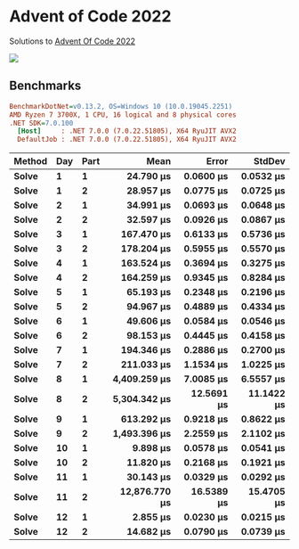 Advent of Code 2022
===================

Solutions to [Advent Of Code 2022](http://adventofcode.com/2022)

![](https://github.com/adamrodger/advent-2022/workflows/Build%20and%20Test/badge.svg)

Benchmarks
----------

``` ini
BenchmarkDotNet=v0.13.2, OS=Windows 10 (10.0.19045.2251)
AMD Ryzen 7 3700X, 1 CPU, 16 logical and 8 physical cores
.NET SDK=7.0.100
  [Host]     : .NET 7.0.0 (7.0.22.51805), X64 RyuJIT AVX2
  DefaultJob : .NET 7.0.0 (7.0.22.51805), X64 RyuJIT AVX2
```

| Method | Day | Part |          Mean |      Error |     StdDev |
|------- |---- |----- |--------------:|-----------:|-----------:|
|  **Solve** |   **1** |    **1** |      **24.790 μs** |     **0.0600 μs** |     **0.0532 μs** |
|  **Solve** |   **1** |    **2** |      **28.957 μs** |     **0.0775 μs** |     **0.0725 μs** |
|  **Solve** |   **2** |    **1** |      **34.991 μs** |     **0.0693 μs** |     **0.0648 μs** |
|  **Solve** |   **2** |    **2** |      **32.597 μs** |     **0.0926 μs** |     **0.0867 μs** |
|  **Solve** |   **3** |    **1** |     **167.470 μs** |     **0.6133 μs** |     **0.5736 μs** |
|  **Solve** |   **3** |    **2** |     **178.204 μs** |     **0.5955 μs** |     **0.5570 μs** |
|  **Solve** |   **4** |    **1** |     **163.524 μs** |     **0.3694 μs** |     **0.3275 μs** |
|  **Solve** |   **4** |    **2** |     **164.259 μs** |     **0.9345 μs** |     **0.8284 μs** |
|  **Solve** |   **5** |    **1** |      **65.193 μs** |     **0.2348 μs** |     **0.2196 μs** |
|  **Solve** |   **5** |    **2** |      **94.967 μs** |     **0.4889 μs** |     **0.4334 μs** |
|  **Solve** |   **6** |    **1** |      **49.606 μs** |     **0.0584 μs** |     **0.0546 μs** |
|  **Solve** |   **6** |    **2** |      **98.153 μs** |     **0.4445 μs** |     **0.4158 μs** |
|  **Solve** |   **7** |    **1** |     **194.346 μs** |     **0.2886 μs** |     **0.2700 μs** |
|  **Solve** |   **7** |    **2** |     **211.033 μs** |     **1.1534 μs** |     **1.0225 μs** |
|  **Solve** |   **8** |    **1** |   **4,409.259 μs** |     **7.0085 μs** |     **6.5557 μs** |
|  **Solve** |   **8** |    **2** |   **5,304.342 μs** |    **12.5691 μs** |    **11.1422 μs** |
|  **Solve** |   **9** |    **1** |     **613.292 μs** |     **0.9218 μs** |     **0.8622 μs** |
|  **Solve** |   **9** |    **2** |   **1,493.396 μs** |     **2.2559 μs** |     **2.1102 μs** |
|  **Solve** |  **10** |    **1** |       **9.898 μs** |     **0.0578 μs** |     **0.0541 μs** |
|  **Solve** |  **10** |    **2** |      **11.820 μs** |     **0.2168 μs** |     **0.1921 μs** |
|  **Solve** |  **11** |    **1** |      **30.143 μs** |     **0.0329 μs** |     **0.0292 μs** |
|  **Solve** |  **11** |    **2** |  **12,876.770 μs** |    **16.5389 μs** |    **15.4705 μs** |
|  **Solve** |  **12** |    **1** |       **2.855 μs** |     **0.0230 μs** |     **0.0215 μs** |
|  **Solve** |  **12** |    **2** |      **14.682 μs** |     **0.0790 μs** |     **0.0739 μs** |
